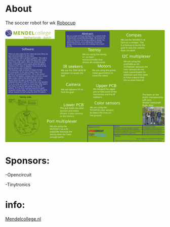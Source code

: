 # About
The soccer robot for wk [Robocup](https://www.robocup.org/leagues/18)



![poster](https://github.com/ableTI/robotica/blob/main/poster.svg)

# Sponsors:

  -Opencircuit
  
  -Tinytronics
  
# info:

  [Mendelcollege.nl](https://mendelcollege.nl/ontdek-je-talenten/robotica-en-beta/)
